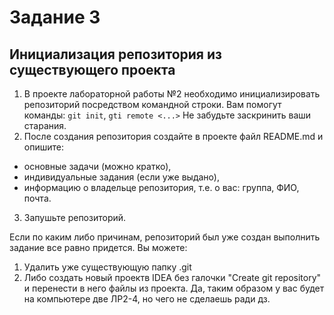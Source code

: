 # Задание 3
## Инициализация репозитория из существующего проекта

1. В проекте лабораторной работы №2 необходимо инициализировать репозиторий посредством командной строки.
Вам помогут команды: `git init`, `gti remote <...>`
Не забудьте заскринить ваши старания.
2. После создания репозитория создайте в проекте файл README.md и опишите:
* основные задачи (можно кратко), 
* индивидуальные задания (если уже выдано), 
* информацию о владельце репозитория, т.е. о вас: группа, ФИО, почта.

3. Запушьте репозиторий.


Если по каким либо причинам, репозиторий был уже создан выполнить задание все равно придется.
Вы можете:
1. Удалить уже существующую папку .git
2. Либо создать новый проектв IDEA без галочки "Create git repository" и перенести в него файлы из проекта. Да, таким образом у вас будет на компьютере две ЛР2-4, но чего не сделаешь ради дз.